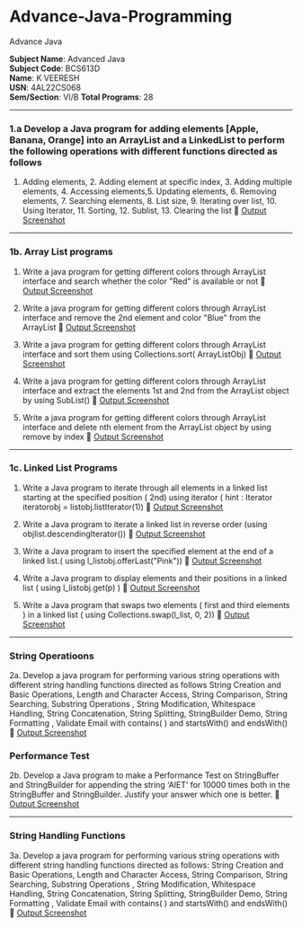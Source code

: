 # Advance-Java-Programming
Advance Java 

**Subject Name**: Advanced Java  
**Subject Code**: BCS613D  
**Name**: K VEERESH  
**USN**: 4AL22CS068  
**Sem/Section**: VI/B 
**Total Programs**: 28  

---

### 1.a  Develop a Java program for adding elements   \[Apple, Banana, Orange] into an ArrayList and a  LinkedList  to  perform the   following  operations  with  different  functions  directed  as follows

1. Adding elements,   2. Adding element at specific index, 3. Adding multiple elements, 4. Accessing elements,5. Updating elements, 6. Removing elements,  7. Searching elements,  8. List size, 9. Iterating over list, 10. Using Iterator,  11. Sorting, 12. Sublist, 13. Clearing the list
   🔗 [Output Screenshot](https://github.com/kveeresh288/Advance-Java-Programming-Assignment/blob/main/1a.ListOperations/1a_Output.png)

---

### 1b.  Array List programs
   
1. Write a java program for getting different colors through ArrayList interface and search whether the color "Red" is available or not
    🔗 [Output Screenshot](https://github.com/kveeresh288/Advance-Java-Programming-Assignment/blob/main/1b.ArrayList/1b_1_Output.png)

2. Write a java program for getting different colors through ArrayList interface and remove the 2nd element and color "Blue" from the ArrayList 
    🔗 [Output Screenshot](https://github.com/kveeresh288/Advance-Java-Programming-Assignment/blob/main/1b.ArrayList/1b_2_Output.png)

3. Write a java program for getting different colors through ArrayList interface and  sort them using Collections.sort( ArrayListObj)
    🔗 [Output Screenshot](https://github.com/kveeresh288/Advance-Java-Programming-Assignment/blob/main/1b.ArrayList/1b_3_Output.png)
    
4. Write a java program for getting different colors through ArrayList interface and extract the elements 1st and 2nd from the ArrayList object  by  using SubList()
   🔗 [Output Screenshot](https://github.com/kveeresh288/Advance-Java-Programming-Assignment/blob/main/1b.ArrayList/1b_4_Output.png)
    
5. Write a java program for getting different colors through ArrayList interface and delete nth  element from the ArrayList object  by  using remove by index
   🔗 [Output Screenshot](https://github.com/kveeresh288/Advance-Java-Programming-Assignment/blob/main/1b.ArrayList/1b_5_Output.png)

---
### 1c. Linked List Programs

1. Write a Java program to iterate through all elements in a linked list starting at the specified position ( 2nd) using iterator ( hint : Iterator iteratorobj = listobj.listIterator(1))
   🔗 [Output Screenshot](https://github.com/kveeresh288/Advance-Java-Programming-Assignment/blob/main/1c.LinkedList/1c_1_Output.png)

2. Write a Java program to iterate a linked list in reverse order (using objlist.descendingIterator())
   🔗 [Output Screenshot](https://github.com/kveeresh288/Advance-Java-Programming-Assignment/blob/main/1c.LinkedList/1c_2_Output.png)

3. Write a Java program to insert the specified element at the end of a linked list.( using l\_listobj.offerLast("Pink"))
   🔗 [Output Screenshot](https://github.com/kveeresh288/Advance-Java-Programming-Assignment/blob/main/1c.LinkedList/1c_3_Output.png)

4. Write a Java program to display elements and their positions in a linked list ( using l\_listobj.get(p) )
   🔗 [Output Screenshot](https://github.com/kveeresh288/Advance-Java-Programming-Assignment/blob/main/1c.LinkedList/1c_4_Output.png)

5. Write a Java program that swaps two elements ( first and third elements ) in a linked list  ( using Collections.swap(l\_list, 0, 2))
   🔗 [Output Screenshot](https://github.com/kveeresh288/Advance-Java-Programming-Assignment/blob/main/1c.LinkedList/1c_5_Output.png)

---
### String Operatioons

2a. Develop a java program for performing various string operations with different string
handling functions directed as follows
String Creation and Basic Operations, Length and Character Access, String Comparison, String
Searching, Substring Operations , String Modification, Whitespace Handling, String
Concatenation, String Splitting, StringBuilder Demo, String Formatting , Validate Email with
contains( ) and startsWith() and endsWith()
🔗 [Output Screenshot](https://github.com/kveeresh288/Advance-Java-Programming-Assignment/blob/main/2a.StringOperations/2a_Output.png)

### Performance Test
2b. Develop a Java program to make a Performance Test on StringBuffer and StringBuilder for
appending the string ‘AIET’ for 10000 times both in the StringBuffer and StringBuilder. Justify
your answer which one is better.
🔗 [Output Screenshot](https://github.com/kveeresh288/Advance-Java-Programming-Assignment/blob/main/2b.StringPerformance/2b_Output.png)

---

### String Handling Functions

3a. Develop a java program for performing various string operations with different string
handling functions directed as follows:
String Creation and Basic Operations, Length and Character Access, String Comparison, String
Searching, Substring Operations , String Modification, Whitespace Handling, String Concatenation,
String Splitting, StringBuilder Demo, String Formatting , Validate Email with contains( ) and
startsWith() and endsWith()
🔗 [Output Screenshot](https://github.com/kveeresh288/Advance-Java-Programming-Assignment/blob/main/3a.StringHandling/3a_Output.png)

